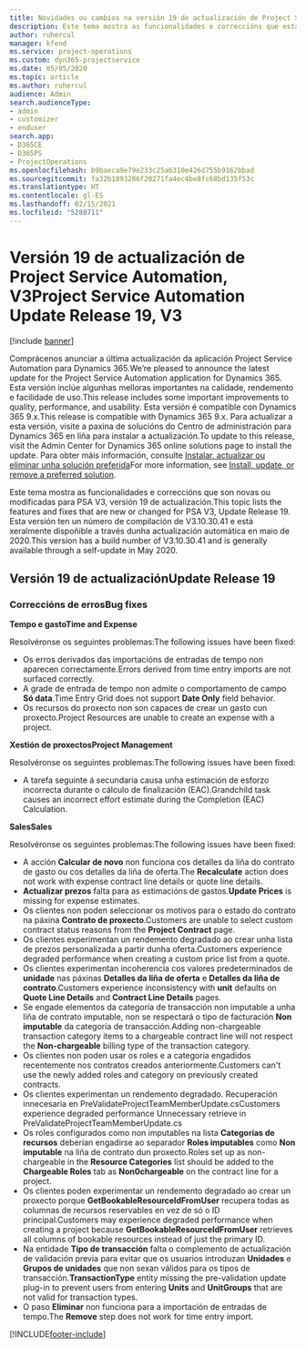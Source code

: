 ```yaml
---
title: Novidades ou cambios na versión 19 de actualización de Project Service Automation, V3
description: Este tema mostra as funcionalidades e correccións que están dispoñibles la versión 19 de actualización de Project Service Automation, V3.
author: ruhercul
manager: kfend
ms.service: project-operations
ms.custom: dyn365-projectservice
ms.date: 05/05/2020
ms.topic: article
ms.author: ruhercul
audience: Admin
search.audienceType:
- admin
- customizer
- enduser
search.app:
- D365CE
- D365PS
- ProjectOperations
ms.openlocfilehash: b9baeca9e79e233c25a6310e426d755b9162bbad
ms.sourcegitcommit: fa32b1893286f20271fa4ec4be8fc68bd135f53c
ms.translationtype: HT
ms.contentlocale: gl-ES
ms.lasthandoff: 02/15/2021
ms.locfileid: "5280711"
---
```

# <a name="project-service-automation-update-release-19-v3"></a><span data-ttu-id="03f74-103">Versión 19 de actualización de Project Service Automation, V3</span><span class="sxs-lookup"><span data-stu-id="03f74-103">Project Service Automation Update Release 19, V3</span></span>

[!include [banner](../includes/psa-now-project-operations.md)]

<span data-ttu-id="03f74-104">Comprácenos anunciar a última actualización da aplicación Project Service Automation para Dynamics 365.</span><span class="sxs-lookup"><span data-stu-id="03f74-104">We’re pleased to announce the latest update for the Project Service Automation application for Dynamics 365.</span></span> <span data-ttu-id="03f74-105">Esta versión inclúe algunhas melloras importantes na calidade, rendemento e facilidade de uso.</span><span class="sxs-lookup"><span data-stu-id="03f74-105">This release includes some important improvements to quality, performance, and usability.</span></span> <span data-ttu-id="03f74-106">Esta versión é compatible con Dynamics 365 9.x.</span><span class="sxs-lookup"><span data-stu-id="03f74-106">This release is compatible with Dynamics 365 9.x.</span></span> <span data-ttu-id="03f74-107">Para actualizar a esta versión, visite a paxina de solucións do Centro de administración para Dynamics 365 en liña para instalar a actualización.</span><span class="sxs-lookup"><span data-stu-id="03f74-107">To update to this release, visit the Admin Center for Dynamics 365 online solutions page to install the update.</span></span> <span data-ttu-id="03f74-108">Para obter máis información, consulte [Instalar, actualizar ou eliminar unha solución preferida](https://docs.microsoft.com/power-platform/admin/install-remove-preferred-solution)</span><span class="sxs-lookup"><span data-stu-id="03f74-108">For more information, see [Install, update, or remove a preferred solution](https://docs.microsoft.com/power-platform/admin/install-remove-preferred-solution).</span></span>

<span data-ttu-id="03f74-109">Este tema mostra as funcionalidades e correccións que son novas ou modificadas para PSA V3, versión 19 de actualización.</span><span class="sxs-lookup"><span data-stu-id="03f74-109">This topic lists the features and fixes that are new or changed for PSA V3, Update Release 19.</span></span> <span data-ttu-id="03f74-110">Esta versión ten un número de compilación de V3.10.30.41 e está xeralmente dispoñible a través dunha actualización automática en maio de 2020.</span><span class="sxs-lookup"><span data-stu-id="03f74-110">This version has a build number of V3.10.30.41 and is generally available through a self-update in May 2020.</span></span>

## <a name="update-release-19"></a><span data-ttu-id="03f74-111">Versión 19 de actualización</span><span class="sxs-lookup"><span data-stu-id="03f74-111">Update Release 19</span></span>

### <a name="bug-fixes"></a><span data-ttu-id="03f74-112">Correccións de erros</span><span class="sxs-lookup"><span data-stu-id="03f74-112">Bug fixes</span></span>

<span data-ttu-id="03f74-113">**Tempo e gasto**</span><span class="sxs-lookup"><span data-stu-id="03f74-113">**Time and Expense**</span></span>

<span data-ttu-id="03f74-114">Resolvéronse os seguintes problemas:</span><span class="sxs-lookup"><span data-stu-id="03f74-114">The following issues have been fixed:</span></span> 

- <span data-ttu-id="03f74-115">Os erros derivados das importacións de entradas de tempo non aparecen correctamente.</span><span class="sxs-lookup"><span data-stu-id="03f74-115">Errors derived from time entry imports are not surfaced correctly.</span></span>
- <span data-ttu-id="03f74-116">A grade de entrada de tempo non admite o comportamento de campo **Só data**.</span><span class="sxs-lookup"><span data-stu-id="03f74-116">Time Entry Grid does not support **Date Only** field behavior.</span></span>
- <span data-ttu-id="03f74-117">Os recursos do proxecto non son capaces de crear un gasto cun proxecto.</span><span class="sxs-lookup"><span data-stu-id="03f74-117">Project Resources are unable to create an expense with a project.</span></span>

<span data-ttu-id="03f74-118">**Xestión de proxectos**</span><span class="sxs-lookup"><span data-stu-id="03f74-118">**Project Management**</span></span>

<span data-ttu-id="03f74-119">Resolvéronse os seguintes problemas:</span><span class="sxs-lookup"><span data-stu-id="03f74-119">The following issues have been fixed:</span></span> 

-  <span data-ttu-id="03f74-120">A tarefa seguinte á secundaria causa unha estimación de esforzo incorrecta durante o cálculo de finalización (EAC).</span><span class="sxs-lookup"><span data-stu-id="03f74-120">Grandchild task causes an incorrect effort estimate during the Completion (EAC) Calculation.</span></span>

<span data-ttu-id="03f74-121">**Sales**</span><span class="sxs-lookup"><span data-stu-id="03f74-121">**Sales**</span></span>

<span data-ttu-id="03f74-122">Resolvéronse os seguintes problemas:</span><span class="sxs-lookup"><span data-stu-id="03f74-122">The following issues have been fixed:</span></span> 

- <span data-ttu-id="03f74-123">A acción **Calcular de novo** non funciona cos detalles da liña do contrato de gasto ou cos detalles da liña de oferta.</span><span class="sxs-lookup"><span data-stu-id="03f74-123">The **Recalculate** action does not work with expense contract line details or quote line details.</span></span>
- <span data-ttu-id="03f74-124">**Actualizar prezos** falta para as estimacións de gastos.</span><span class="sxs-lookup"><span data-stu-id="03f74-124">**Update Prices** is missing for expense estimates.</span></span>
-  <span data-ttu-id="03f74-125">Os clientes non poden seleccionar os motivos para o estado do contrato na páxina **Contrato de proxecto**.</span><span class="sxs-lookup"><span data-stu-id="03f74-125">Customers are unable to select custom contract status reasons from the **Project Contract** page.</span></span>
- <span data-ttu-id="03f74-126">Os clientes experimentan un rendemento degradado ao crear unha lista de prezos personalizada a partir dunha oferta.</span><span class="sxs-lookup"><span data-stu-id="03f74-126">Customers experience degraded performance when creating a custom price list from a quote.</span></span>
- <span data-ttu-id="03f74-127">Os clientes experimentan incoherencia cos valores predeterminados de **unidade** nas páxinas **Detalles da liña de oferta** e **Detalles da liña de contrato**.</span><span class="sxs-lookup"><span data-stu-id="03f74-127">Customers experience inconsistency with **unit** defaults on **Quote Line Details** and **Contract Line Details** pages.</span></span>
- <span data-ttu-id="03f74-128">Se engade elementos da categoría de transacción non imputable a unha liña de contrato imputable, non se respectará o tipo de facturación **Non imputable** da categoría de transacción.</span><span class="sxs-lookup"><span data-stu-id="03f74-128">Adding non-chargeable transaction category items to a chargeable contract line will not respect the **Non-chargeable** billing type of the transaction category.</span></span>
- <span data-ttu-id="03f74-129">Os clientes non poden usar os roles e a categoría engadidos recentemente nos contratos creados anteriormente.</span><span class="sxs-lookup"><span data-stu-id="03f74-129">Customers can't use the newly added roles and category on previously created contracts.</span></span>
- <span data-ttu-id="03f74-130">Os clientes experimentan un rendemento degradado. Recuperación innecesaria en PreValidateProjectTeamMemberUpdate.cs</span><span class="sxs-lookup"><span data-stu-id="03f74-130">Customers experience degraded performance Unnecessary retrieve in PreValidateProjectTeamMemberUpdate.cs</span></span>
- <span data-ttu-id="03f74-131">Os roles configurados como non imputables na lista **Categorías de recursos** deberían engadirse ao separador **Roles imputables** como **Non imputable** na liña de contrato dun proxecto.</span><span class="sxs-lookup"><span data-stu-id="03f74-131">Roles set up as non-chargeable in the **Resource Categories** list should be added to the **Chargeable Roles** tab as **Non0chargeable** on the contract line for a project.</span></span>
- <span data-ttu-id="03f74-132">Os clientes poden experimentar un rendemento degradado ao crear un proxecto porque **GetBookableResourceIdFromUser** recupera todas as columnas de recursos reservables en vez de só o ID principal.</span><span class="sxs-lookup"><span data-stu-id="03f74-132">Customers may experience degraded performance when creating a project because **GetBookableResourceIdFromUser** retrieves all columns of bookable resources instead of just the primary ID.</span></span>
- <span data-ttu-id="03f74-133">Na entidade **Tipo de transacción** falta o complemento de actualización de validación previa para evitar que os usuarios introduzan **Unidades** e **Grupos de unidades** que non sexan válidos para os tipos de transacción.</span><span class="sxs-lookup"><span data-stu-id="03f74-133">**TransactionType** entity missing the pre-validation update plug-in to prevent users from entering **Units** and **UnitGroups** that are not valid for transaction types.</span></span>
- <span data-ttu-id="03f74-134">O paso **Eliminar** non funciona para a importación de entradas de tempo.</span><span class="sxs-lookup"><span data-stu-id="03f74-134">The **Remove** step does not work for time entry import.</span></span>


[!INCLUDE[footer-include](../includes/footer-banner.md)]